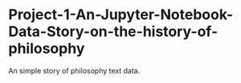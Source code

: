 # Project-1-An-Jupyter-Notebook-Data-Story-on-the-history-of-philosophy

An simple story of philosophy text data.

